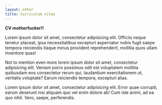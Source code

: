 ```yaml
---
layout: other
title: Curriculum vitae
---
```

**CV motherfucker!!**

Lorem ipsum dolor sit amet, consectetur adipisicing elit. Officiis neque tenetur placeat, ipsa necessitatibus excepturi aspernatur nobis fugit saepe tempora reiciendis itaque minus provident reprehenderit, mollitia quos ullam inventore quas!

Not to mention even more lorem ipsum dolor sit amet, consectetur adipisicing elit. Veniam porro possimus odit est voluptatem mollitia quibusdam eos consectetur rerum qui, laudantium exercitationem ut, veritatis voluptate? Earum reiciendis tempora, excepturi alias.

Lorem ipsum dolor sit amet, consectetur adipisicing elit. Error quae corrupti, earum deserunt nisi aliquam quo vel enim dolore ab! Cum iste animi, ad ea quo nihil. Vero, saepe, perferendis.